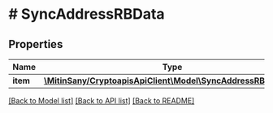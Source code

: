 # # SyncAddressRBData

## Properties

Name | Type | Description | Notes
------------ | ------------- | ------------- | -------------
**item** | [**\MitinSany/CryptoapisApiClient\Model\SyncAddressRBDataItem**](SyncAddressRBDataItem.md) |  |

[[Back to Model list]](../../README.md#models) [[Back to API list]](../../README.md#endpoints) [[Back to README]](../../README.md)
